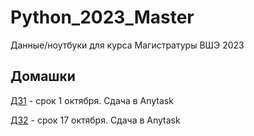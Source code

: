 # Python_2023_Master
Данные/ноутбуки для курса Магистратуры ВШЭ 2023



## Домашки
[ДЗ1](https://github.com/pileyan/Python_2023_Master/blob/master/homework/hw_01.ipynb) - срок 1 октября. Сдача в Anytask

[ДЗ2](https://github.com/pileyan/Python_2023_Master/blob/master/homework/hw_02.ipynb) - срок 17 октября. Сдача в Anytask

